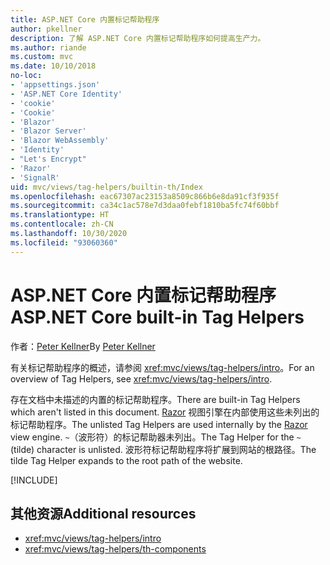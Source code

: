 ```yaml
---
title: ASP.NET Core 内置标记帮助程序
author: pkellner
description: 了解 ASP.NET Core 内置标记帮助程序如何提高生产力。
ms.author: riande
ms.custom: mvc
ms.date: 10/10/2018
no-loc:
- 'appsettings.json'
- 'ASP.NET Core Identity'
- 'cookie'
- 'Cookie'
- 'Blazor'
- 'Blazor Server'
- 'Blazor WebAssembly'
- 'Identity'
- "Let's Encrypt"
- 'Razor'
- 'SignalR'
uid: mvc/views/tag-helpers/builtin-th/Index
ms.openlocfilehash: eac67307ac23153a8509c866b6e8da91cf3f935f
ms.sourcegitcommit: ca34c1ac578e7d3daa0febf1810ba5fc74f60bbf
ms.translationtype: HT
ms.contentlocale: zh-CN
ms.lasthandoff: 10/30/2020
ms.locfileid: "93060360"
---
```

# <a name="aspnet-core-built-in-tag-helpers"></a><span data-ttu-id="963a0-103">ASP.NET Core 内置标记帮助程序</span><span class="sxs-lookup"><span data-stu-id="963a0-103">ASP.NET Core built-in Tag Helpers</span></span>

<span data-ttu-id="963a0-104">作者：[Peter Kellner](https://peterkellner.net)</span><span class="sxs-lookup"><span data-stu-id="963a0-104">By [Peter Kellner](https://peterkellner.net)</span></span>

<span data-ttu-id="963a0-105">有关标记帮助程序的概述，请参阅 <xref:mvc/views/tag-helpers/intro>。</span><span class="sxs-lookup"><span data-stu-id="963a0-105">For an overview of Tag Helpers, see <xref:mvc/views/tag-helpers/intro>.</span></span>

<span data-ttu-id="963a0-106">存在文档中未描述的内置的标记帮助程序。</span><span class="sxs-lookup"><span data-stu-id="963a0-106">There are built-in Tag Helpers which aren't listed in this document.</span></span> <span data-ttu-id="963a0-107">[Razor](xref:mvc/views/razor) 视图引擎在内部使用这些未列出的标记帮助程序。</span><span class="sxs-lookup"><span data-stu-id="963a0-107">The unlisted Tag Helpers are used internally by the [Razor](xref:mvc/views/razor) view engine.</span></span> <span data-ttu-id="963a0-108">`~`（波形符）的标记帮助器未列出。</span><span class="sxs-lookup"><span data-stu-id="963a0-108">The Tag Helper for the `~` (tilde) character is unlisted.</span></span> <span data-ttu-id="963a0-109">波形符标记帮助程序将扩展到网站的根路径。</span><span class="sxs-lookup"><span data-stu-id="963a0-109">The tilde Tag Helper expands to the root path of the website.</span></span>

[!INCLUDE[](~/includes/built-in-TH.md)]

## <a name="additional-resources"></a><span data-ttu-id="963a0-110">其他资源</span><span class="sxs-lookup"><span data-stu-id="963a0-110">Additional resources</span></span>

* <xref:mvc/views/tag-helpers/intro>
* <xref:mvc/views/tag-helpers/th-components>
